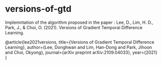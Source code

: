 # versions-of-gtd
Implemntation of the algorithm proposed in the paper :
Lee, D., Lim, H. D., Park, J., & Choi, O. (2021). Versions of Gradient Temporal Difference Learning.

@article{lee2021versions,
  title={Versions of Gradient Temporal Difference Learning},
  author={Lee, Donghwan and Lim, Han-Dong and Park, Jihoon and Choi, Okyong},
  journal={arXiv preprint arXiv:2109.04033},
  year={2021}
}
